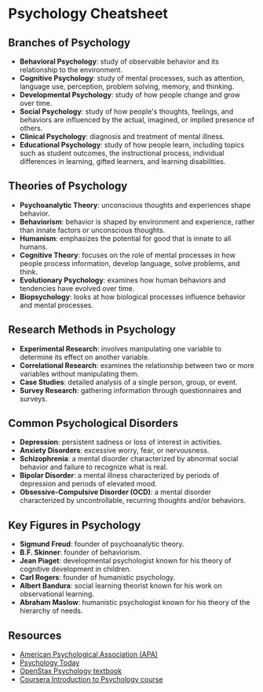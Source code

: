 # Psychology Cheatsheet

## Branches of Psychology
- **Behavioral Psychology**: study of observable behavior and its relationship to the environment.
- **Cognitive Psychology**: study of mental processes, such as attention, language use, perception, problem solving, memory, and thinking.
- **Developmental Psychology**: study of how people change and grow over time.
- **Social Psychology**: study of how people's thoughts, feelings, and behaviors are influenced by the actual, imagined, or implied presence of others.
- **Clinical Psychology**: diagnosis and treatment of mental illness.
- **Educational Psychology**: study of how people learn, including topics such as student outcomes, the instructional process, individual differences in learning, gifted learners, and learning disabilities.

## Theories of Psychology
- **Psychoanalytic Theory**: unconscious thoughts and experiences shape behavior.
- **Behaviorism**: behavior is shaped by environment and experience, rather than innate factors or unconscious thoughts.
- **Humanism**: emphasizes the potential for good that is innate to all humans.
- **Cognitive Theory**: focuses on the role of mental processes in how people process information, develop language, solve problems, and think.
- **Evolutionary Psychology**: examines how human behaviors and tendencies have evolved over time.
- **Biopsychology**: looks at how biological processes influence behavior and mental processes.

## Research Methods in Psychology
- **Experimental Research**: involves manipulating one variable to determine its effect on another variable.
- **Correlational Research**: examines the relationship between two or more variables without manipulating them.
- **Case Studies**: detailed analysis of a single person, group, or event.
- **Survey Research**: gathering information through questionnaires and surveys.

## Common Psychological Disorders
- **Depression**: persistent sadness or loss of interest in activities.
- **Anxiety Disorders**: excessive worry, fear, or nervousness.
- **Schizophrenia**: a mental disorder characterized by abnormal social behavior and failure to recognize what is real.
- **Bipolar Disorder**: a mental illness characterized by periods of depression and periods of elevated mood.
- **Obsessive-Compulsive Disorder (OCD)**: a mental disorder characterized by uncontrollable, recurring thoughts and/or behaviors.

## Key Figures in Psychology
- **Sigmund Freud**: founder of psychoanalytic theory.
- **B.F. Skinner**: founder of behaviorism.
- **Jean Piaget**: developmental psychologist known for his theory of cognitive development in children.
- **Carl Rogers**: founder of humanistic psychology.
- **Albert Bandura**: social learning theorist known for his work on observational learning.
- **Abraham Maslow**: humanistic psychologist known for his theory of the hierarchy of needs.

## Resources
- [American Psychological Association (APA)](https://www.apa.org/)
- [Psychology Today](https://www.psychologytoday.com/)
- [OpenStax Psychology textbook](https://openstax.org/details/books/psychology)
- [Coursera Introduction to Psychology course](https://www.coursera.org/learn/introduction-psychology)
